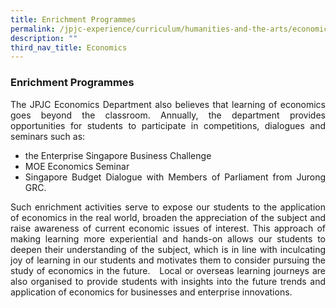 ```yaml
---
title: Enrichment Programmes
permalink: /jpjc-experience/curriculum/humanities-and-the-arts/economics/enrichment-programmes/
description: ""
third_nav_title: Economics
---
```

<h3><strong>Enrichment Programmes</strong></h3>
<div align=justify>
<p>The JPJC Economics Department also believes that learning of economics goes beyond the classroom. Annually, the department provides opportunities for students to participate in competitions, dialogues and seminars such as:
</p>
<ul>
	<li>the Enterprise Singapore Business Challenge</li>
	<li>MOE Economics Seminar</li>
	<li>Singapore Budget Dialogue with Members of Parliament from Jurong GRC.</li>
	</div>
	
<p align=justify>
Such enrichment activities serve to expose our students to the application of economics in the real world, broaden the appreciation of the subject and raise awareness of current economic issues of interest. This approach of making learning more experiential and hands-on allows our students to deepen their understanding of the subject, which is in line with inculcating joy of learning in our students and motivates them to consider pursuing the study of economics in the future.   Local or overseas learning journeys are also organised to provide students with insights into the future trends and application of economics for businesses and enterprise innovations.
</p>